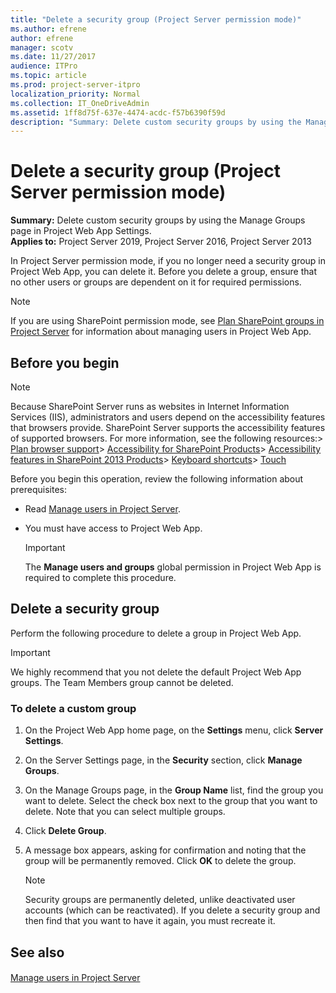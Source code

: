```yaml
---
title: "Delete a security group (Project Server permission mode)"
ms.author: efrene
author: efrene
manager: scotv
ms.date: 11/27/2017
audience: ITPro
ms.topic: article
ms.prod: project-server-itpro
localization_priority: Normal
ms.collection: IT_OneDriveAdmin
ms.assetid: 1ff8d75f-637e-4474-acdc-f57b6390f59d
description: "Summary: Delete custom security groups by using the Manage Groups page in Project Web App Settings."
---
```


# Delete a security group (Project Server permission mode)
 
 **Summary:** Delete custom security groups by using the Manage Groups page in Project Web App Settings.<br/>
**Applies to:** Project Server 2019, Project Server 2016, Project Server 2013
  
In Project Server permission mode, if you no longer need a security group in Project Web App, you can delete it. Before you delete a group, ensure that no other users or groups are dependent on it for required permissions. 
  
> [!NOTE]
> If you are using SharePoint permission mode, see [Plan SharePoint groups in Project Server](plan-sharepoint-groups-in-project-server.md) for information about managing users in Project Web App.
  
## Before you begin

> [!NOTE]
>  Because SharePoint Server runs as websites in Internet Information Services (IIS), administrators and users depend on the accessibility features that browsers provide. SharePoint Server supports the accessibility features of supported browsers. For more information, see the following resources:> [Plan browser support](https://go.microsoft.com/fwlink/p/?LinkId=246502)> [Accessibility for SharePoint Products](https://technet.microsoft.com/library/94ad4316-1077-400a-b17e-a2085a5a7312.aspx)> [Accessibility features in SharePoint 2013 Products](https://go.microsoft.com/fwlink/p/?LinkId=246501)> [Keyboard shortcuts](https://go.microsoft.com/fwlink/p/?LinkID=246504)> [Touch](https://go.microsoft.com/fwlink/p/?LinkId=246506)
  
Before you begin this operation, review the following information about prerequisites:
  
- Read [Manage users in Project Server](manage-users-in-project-server.md).
    
- You must have access to Project Web App.
    
    > [!IMPORTANT]
    > The **Manage users and groups** global permission in Project Web App is required to complete this procedure.
  
## Delete a security group

Perform the following procedure to delete a group in Project Web App.
  
> [!IMPORTANT]
> We highly recommend that you not delete the default Project Web App groups. The Team Members group cannot be deleted. 
  
### To delete a custom group

1. On the Project Web App home page, on the **Settings** menu, click **Server Settings**.
    
2. On the Server Settings page, in the **Security** section, click **Manage Groups**.
    
3. On the Manage Groups page, in the **Group Name** list, find the group you want to delete. Select the check box next to the group that you want to delete. Note that you can select multiple groups.
    
4. Click **Delete Group**. 
    
5. A message box appears, asking for confirmation and noting that the group will be permanently removed. Click **OK** to delete the group.
    
    > [!NOTE]
    > Security groups are permanently deleted, unlike deactivated user accounts (which can be reactivated). If you delete a security group and then find that you want to have it again, you must recreate it. 
  
## See also

#### 

[Manage users in Project Server](manage-users-in-project-server.md)

